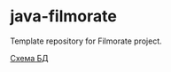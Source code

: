 # java-filmorate
Template repository for Filmorate project.

[Схема БД](/assets/images/db_cheme.jpg)
